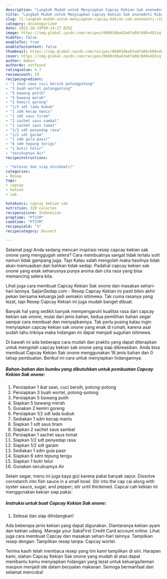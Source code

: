 ```yaml
---
description: "Langkah Mudah untuk Menyiapkan Capcay Kekian Sak ononeAnti Ribet"
title: "Langkah Mudah untuk Menyiapkan Capcay Kekian Sak ononeAnti Ribet"
slug: 71-langkah-mudah-untuk-menyiapkan-capcay-kekian-sak-ononeanti-ribet
category: Uncategorized
date: 2022-10-19T09:14:27.025Z
image: https://img-global.cpcdn.com/recipes/06803dba63a6fa08/680x482cq70/capcay-kekian-sak-onone-foto-resep-utama.jpg
hideToc: false
enableToc: true
enableTocContent: false
thumbnail: https://img-global.cpcdn.com/recipes/06803dba63a6fa08/680x482cq70/capcay-kekian-sak-onone-foto-resep-utama.jpg
cover: https://img-global.cpcdn.com/recipes/06803dba63a6fa08/680x482cq70/capcay-kekian-sak-onone-foto-resep-utama.jpg
author: Admin
authorAv: notfound
ratingvalue: 4.7
reviewcount: 19
recipeingredient:
- "1 ikat sawi cuci bersih potongpotong"
- "3 buah wortel potongpotong"
- "5 bawang putih"
- "5 bawang merah"
- "2 kemiri goreng"
- "1/2 sdt lada bubuk"
- "1 sdm kecap manis"
- "1 sdt saus tiram"
- "2 sachet saus sambal"
- "1 sachet saus tomat"
- "1/2 sdt penyedap rasa"
- "1/2 sdt garam"
- "1 sdm gula pasir"
- "6 sdm tepung terigu"
- "1 butir telur"
- "secukupnya Air"
recipeinstructions:

- "Selesai dan siap dinikmati!"
categories:
- Resep
tags:
- capcay
- kekian
- sak

katakunci: capcay kekian sak 
nutrition: 220 calories
recipecuisine: Indonesian
preptime: "PT21M"
cooktime: "PT37M"
recipeyield: "3"
recipecategory: Dessert

---
```



Selamat pagi Anda sedang mencari inspirasi resep capcay kekian sak onone yang menggugah selera? Cara membuatnya sangat tidak terlalu sulit namun tidak gampang juga. Tapi Kalau salah mengolah maka hasilnya tidak akan memuaskan dan bahkan tidak sedap. Padahal capcay kekian sak onone yang enak seharusnya punya aroma dan cita rasa yang bisa memancing selera kita.


Lihat juga cara membuat Capcay Kekian Sak onone dan masakan sehari-hari lainnya. SajianSedap.com - Resep Capcay Kekian ini pasti bikin akhir pekan bersama keluarga jadi semakin istimewa. Tak cuma rasanya yang lezat, tapi Resep Capcay Kekian ini juga mudah banget dibuat.

Banyak hal yang sedikit banyak mempengaruhi kualitas rasa dari capcay kekian sak onone, mulai dari jenis bahan, kedua pemilihan bahan segar sampai cara membuat dan menyajikannya. Tak perlu pusing kalau ingin menyiapkan capcay kekian sak onone yang enak di rumah, karena asal sudah tahu triknya maka hidangan ini dapat menjadi suguhan istimewa.


Di bawah ini ada beberapa cara mudah dan praktis yang dapat diterapkan untuk mengolah capcay kekian sak onone yang siap dikreasikan. Anda bisa membuat Capcay Kekian Sak onone menggunakan 16 jenis bahan dan 0 tahap pembuatan. Berikut ini cara untuk menyiapkan hidangannya.

<!--inarticleads1-->

##### Bahan-bahan dan bumbu yang dibutuhkan untuk pembuatan Capcay Kekian Sak onone:

1. Persiapkan 1 ikat sawi, cuci bersih, potong-potong
1. Persiapkan 3 buah wortel, potong-potong
1. Persiapkan 5 bawang putih
1. Siapkan 5 bawang merah
1. Gunakan 2 kemiri goreng
1. Persiapkan 1/2 sdt lada bubuk
1. Sediakan 1 sdm kecap manis
1. Siapkan 1 sdt saus tiram
1. Siapkan 2 sachet saus sambal
1. Persiapkan 1 sachet saus tomat
1. Siapkan 1/2 sdt penyedap rasa
1. Siapkan 1/2 sdt garam
1. Sediakan 1 sdm gula pasir
1. Siapkan 6 sdm tepung terigu
1. Siapkan 1 butir telur
1. Gunakan secukupnya Air


Selain segar, menu ini juga kaya gizi karena pakai banyak sayur. Dissolve cornstarch into fish sauce in a small bowl. Stir into the cap cai along with oyster sauce, sugar, and pepper; stir until thickened. Capcai cah kekian ini menggunakan kekian siap pakai. 

<!--inarticleads2-->

##### Instruksi untuk buat Capcay Kekian Sak onone:


1. Selesai dan siap dihidangkan!

Ada beberapa jenis kekian yang dapat digunakan. Diantaranya kekian ayam dan kekian udang. Manage your SaksFirst Credit Card account online. Lihat juga cara membuat Capcay dan masakan sehari-hari lainnya. Tampilkan resep dengan: Tampilkan resep tanpa: Capcay wortel. 

Terima kasih telah membaca resep yang tim kami tampilkan di sini. Harapan kami, olahan Capcay Kekian Sak onone yang mudah di atas dapat membantu kamu menyiapkan hidangan yang lezat untuk keluarga/teman maupun menjadi ide dalam berjualan makanan. Semoga bermanfaat dan selamat mencoba!
